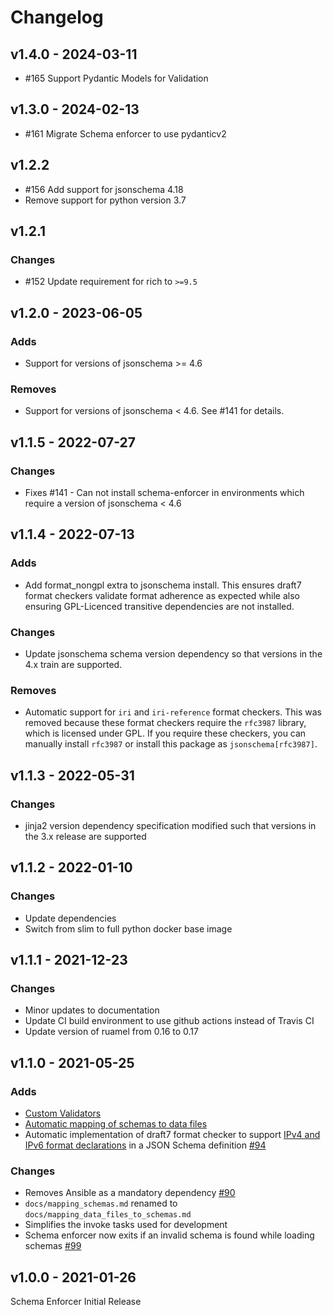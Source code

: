 # Changelog

## v1.4.0 - 2024-03-11

- #165 Support Pydantic Models for Validation

## v1.3.0 - 2024-02-13

- #161 Migrate Schema enforcer to use pydanticv2

## v1.2.2

- #156 Add support for jsonschema 4.18
- Remove support for python version 3.7

## v1.2.1

### Changes

- #152 Update requirement for rich to `>=9.5`

## v1.2.0 - 2023-06-05

### Adds

- Support for versions of jsonschema >= 4.6

### Removes

- Support for versions of jsonschema < 4.6. See #141 for details.

## v1.1.5 - 2022-07-27

### Changes

- Fixes #141 - Can not install schema-enforcer in environments which require a version of jsonschema < 4.6

## v1.1.4 - 2022-07-13

### Adds

- Add format_nongpl extra to jsonschema install. This ensures draft7 format checkers validate format adherence as expected while also ensuring GPL-Licenced transitive dependencies are not installed.

### Changes

- Update jsonschema schema version dependency so that versions in the 4.x train are supported.

### Removes

- Automatic support for `iri` and `iri-reference` format checkers. This was removed because these format checkers require the `rfc3987` library, which is licensed under GPL. If you require these checkers, you can manually install `rfc3987` or install this package as `jsonschema[rfc3987]`.

## v1.1.3 - 2022-05-31

### Changes

- jinja2 version dependency specification modified such that versions in the 3.x release are supported

## v1.1.2 - 2022-01-10

### Changes

- Update dependencies
- Switch from slim to full python docker base image

## v1.1.1 - 2021-12-23

### Changes

- Minor updates to documentation
- Update CI build environment to use github actions instead of Travis CI
- Update version of ruamel from 0.16 to 0.17

## v1.1.0 - 2021-05-25

### Adds

- [Custom Validators](docs/custom_validators.md)
- [Automatic mapping of schemas to data files](docs/mapping_data_files_to_schemas.md)
- Automatic implementation of draft7 format checker to support [IPv4 and IPv6 format declarations](https://json-schema.org/understanding-json-schema/reference/string.html#id12) in a JSON Schema definition [#94](https://github.com/networktocode/schema-enforcer/issues/94)

### Changes

- Removes Ansible as a mandatory dependency [#90](https://github.com/networktocode/schema-enforcer/issues/90)
- `docs/mapping_schemas.md` renamed to `docs/mapping_data_files_to_schemas.md`
- Simplifies the invoke tasks used for development
- Schema enforcer now exits if an invalid schema is found while loading schemas [#99](https://github.com/networktocode/schema-enforcer/issues/99)

## v1.0.0 - 2021-01-26

Schema Enforcer Initial Release
